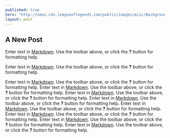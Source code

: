 ```yaml
---
published: true
hero: "http://news.cdn.leagueoflegends.com/public/images/misc/Background.jpg"
layout: post
---
```





## A New Post

Enter text in [Markdown](http://daringfireball.net/projects/markdown/). Use the toolbar above, or click the **?** button for formatting help.


Enter text in [Markdown](http://daringfireball.net/projects/markdown/). Use the toolbar above, or click the **?** button for formatting help.

Enter text in [Markdown](http://daringfireball.net/projects/markdown/). Use the toolbar above, or click the **?** button for formatting help.
Enter text in [Markdown](http://daringfireball.net/projects/markdown/). Use the toolbar above, or click the **?** button for formatting help.
Enter text in [Markdown](http://daringfireball.net/projects/markdown/). Use the toolbar above, or click the **?** button for formatting help.
Enter text in [Markdown](http://daringfireball.net/projects/markdown/). Use the toolbar above, or click the **?** button for formatting help.
Enter text in [Markdown](http://daringfireball.net/projects/markdown/). Use the toolbar above, or click the **?** button for formatting help.
Enter text in [Markdown](http://daringfireball.net/projects/markdown/). Use the toolbar above, or click the **?** button for formatting help.
Enter text in [Markdown](http://daringfireball.net/projects/markdown/). Use the toolbar above, or click the **?** button for formatting help.
Enter text in [Markdown](http://daringfireball.net/projects/markdown/). Use the toolbar above, or click the **?** button for formatting help.